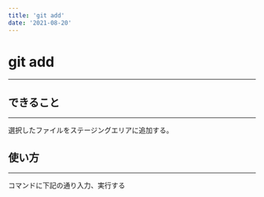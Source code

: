 ```yaml
---
title: 'git add'
date: '2021-08-20'
---
```


# git add
---

## できること
---

選択したファイルをステージングエリアに追加する。

## 使い方
---

コマンドに下記の通り入力、実行する　　